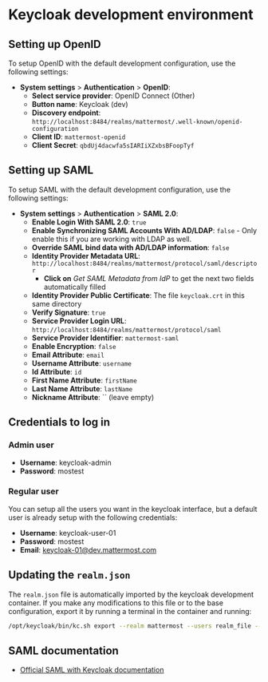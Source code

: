 # Keycloak development environment

## Setting up OpenID

To setup OpenID with the default development configuration, use the following settings:

- **System settings** > **Authentication** > **OpenID**:
  - **Select service provider**: OpenID Connect (Other)
  - **Button name**: Keycloak (dev)
  - **Discovery endpoint**: `http://localhost:8484/realms/mattermost/.well-known/openid-configuration`
  - **Client ID**: `mattermost-openid`
  - **Client Secret**: `qbdUj4dacwfa5sIARIiXZxbsBFoopTyf`

## Setting up SAML

To setup SAML with the default development configuration, use the following settings:

- **System settings** > **Authentication** > **SAML 2.0**:
  - **Enable Login With SAML 2.0**: `true`
  - **Enable Synchronizing SAML Accounts With AD/LDAP**: `false`
        - Only enable this if you are working with LDAP as well.
  - **Override SAML bind data with AD/LDAP information**: `false`
  - **Identity Provider Metadata URL**: `http://localhost:8484/realms/mattermost/protocol/saml/descriptor`
    - **Click on** _Get SAML Metadata from IdP_ to get the next two fields automatically filled
  - **Identity Provider Public Certificate**: The file `keycloak.crt` in this same directory
  - **Verify Signature**: `true`
  - **Service Provider Login URL**: `http://localhost:8484/realms/mattermost/protocol/saml`
  - **Service Provider Identifier**: `mattermost-saml`
  - **Enable Encryption**: `false`
  - **Email Attribute**: `email`
  - **Username Attribute**: `username`
  - **Id Attribute**: `id`
  - **First Name Attribute**: `firstName`
  - **Last Name Attribute**: `lastName`
  - **Nickname Attribute**: `` (leave empty)

## Credentials to log in

### Admin user

- **Username**: keycloak-admin
- **Password**: mostest

### Regular user
You can setup all the users you want in the keycloak interface, but a default user is already setup with the following credentials:

- **Username**: keycloak-user-01
- **Password**: mostest
- **Email**: keycloak-01@dev.mattermost.com

## Updating the `realm.json`

The `realm.json` file is automatically imported by the keycloak development container. If you make any modifications to this file or to the base configuration, export it by running a terminal in the container and running:

```bash
/opt/keycloak/bin/kc.sh export --realm mattermost --users realm_file --file /opt/keycloak/data/import/realm.json
```

## SAML documentation

- [Official SAML with Keycloak documentation](https://docs.mattermost.com/onboard/sso-saml-keycloak.html)
